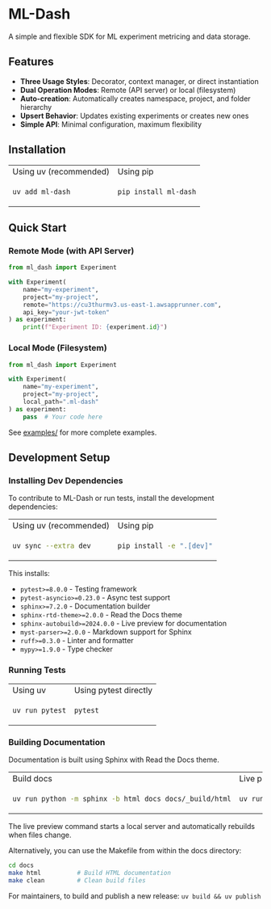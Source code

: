 # ML-Dash

A simple and flexible SDK for ML experiment metricing and data storage.

## Features

- **Three Usage Styles**: Decorator, context manager, or direct instantiation
- **Dual Operation Modes**: Remote (API server) or local (filesystem)
- **Auto-creation**: Automatically creates namespace, project, and folder hierarchy
- **Upsert Behavior**: Updates existing experiments or creates new ones
- **Simple API**: Minimal configuration, maximum flexibility

## Installation

<table>
<tr>
<td>Using uv (recommended)</td>
<td>Using pip</td>
</tr>
<tr>
<td>

```bash
uv add ml-dash
```

</td>
<td>

```bash
pip install ml-dash
```

</td>
</tr>
</table>

## Quick Start

### Remote Mode (with API Server)

```python
from ml_dash import Experiment

with Experiment(
    name="my-experiment",
    project="my-project",
    remote="https://cu3thurmv3.us-east-1.awsapprunner.com",
    api_key="your-jwt-token"
) as experiment:
    print(f"Experiment ID: {experiment.id}")
```

### Local Mode (Filesystem)

```python
from ml_dash import Experiment

with Experiment(
    name="my-experiment",
    project="my-project",
    local_path=".ml-dash"
) as experiment:
    pass  # Your code here
```

See [examples/](examples/) for more complete examples.

## Development Setup

### Installing Dev Dependencies

To contribute to ML-Dash or run tests, install the development dependencies:

<table>
<tr>
<td>Using uv (recommended)</td>
<td>Using pip</td>
</tr>
<tr>
<td>

```bash
uv sync --extra dev
```

</td>
<td>

```bash
pip install -e ".[dev]"
```

</td>
</tr>
</table>

This installs:
- `pytest>=8.0.0` - Testing framework
- `pytest-asyncio>=0.23.0` - Async test support
- `sphinx>=7.2.0` - Documentation builder
- `sphinx-rtd-theme>=2.0.0` - Read the Docs theme
- `sphinx-autobuild>=2024.0.0` - Live preview for documentation
- `myst-parser>=2.0.0` - Markdown support for Sphinx
- `ruff>=0.3.0` - Linter and formatter
- `mypy>=1.9.0` - Type checker

### Running Tests

<table>
<tr>
<td>Using uv</td>
<td>Using pytest directly</td>
</tr>
<tr>
<td>

```bash
uv run pytest
```

</td>
<td>

```bash
pytest
```

</td>
</tr>
</table>

### Building Documentation

Documentation is built using Sphinx with Read the Docs theme.

<table>
<tr>
<td>Build docs</td>
<td>Live preview</td>
<td>Clean build</td>
</tr>
<tr>
<td>

```bash
uv run python -m sphinx -b html docs docs/_build/html
```

</td>
<td>

```bash
uv run sphinx-autobuild docs docs/_build/html
```

</td>
<td>

```bash
rm -rf docs/_build
```

</td>
</tr>
</table>

The live preview command starts a local server and automatically rebuilds when files change.

Alternatively, you can use the Makefile from within the docs directory:

```bash
cd docs
make html          # Build HTML documentation
make clean         # Clean build files
```

For maintainers, to build and publish a new release: `uv build && uv publish`
